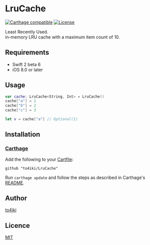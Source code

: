 LruCache
========

[![Carthage compatible][carthage-image]][carthage-url]
[![License][license-image]][license-url]

Least Recently Used.  
in-memory LRU cache with a maximum item count of 10.

## Requirements

- Swift 2 beta 6
- iOS 8.0 or later

## Usage

```swift
var cache: LruCache<String, Int> = LruCache()
cache["a"] = 1
cache["b"] = 2
cache["c"] = 3

let v = cache["a"] // Optional(1)
```

## Installation

### [Carthage](https://github.com/Carthage/Carthage)
Add the following to your [Cartfile](https://github.com/Carthage/Carthage/blob/master/Documentation/Artifacts.md#cartfile):

```
github "to4iki/LruCache"
```

Run `carthage update` and follow the steps as described in Carthage's [README](https://github.com/Carthage/Carthage#adding-frameworks-to-an-application).


## Author

[to4iki](https://github.com/to4iki)

## Licence

[MIT](http://to4iki.mit-license.org/)

[carthage-url]: https://github.com/Carthage/Carthage
[carthage-image]: https://img.shields.io/badge/Carthage-compatible-4BC51D.svg?style=flat

[license-url]: http://to4iki.mit-license.org/
[license-image]: http://img.shields.io/badge/license-MIT-brightgreen.svg
